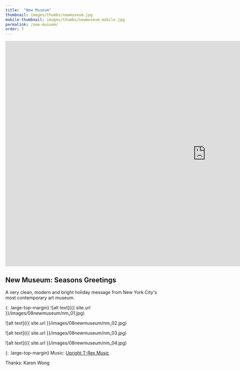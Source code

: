 ```yaml
---
title:  "New Museum"
thumbnail: images/thumbs/newmuseum.jpg
mobile-thumbnail: images/thumbs/newmuseum_mobile.jpg
permalink: /new-musuem/
order: 7
---
```


<div class='embed-container'>
 <iframe src="https://player.vimeo.com/video/114090705?color=f16961&title=0&byline=0&portrait=0" width="1250" height="703" frameborder="0" webkitallowfullscreen mozallowfullscreen allowfullscreen></iframe>
</div>

## **New Museum: Seasons Greetings**
A very clean, modern and bright holiday message from New York City's most contemporary art museum.

{: .large-top-margin}
![alt text]({{ site.url }}/images/08newmuseum/nm_01.jpg)

![alt text]({{ site.url }}/images/08newmuseum/nm_02.jpg)

![alt text]({{ site.url }}/images/08newmuseum/nm_03.jpg)

![alt text]({{ site.url }}/images/08newmuseum/nm_04.jpg)

{: .large-top-margin}
Music: [Upright T-Rex Music](http://uprighttrexmusic.com)

Thanks: Karen Wong
